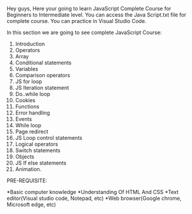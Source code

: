Hey guys,
Here your going to learn JavaScript Complete Course for Beginners to Intermediate level.
You can access the Java Script.txt file for complete course.
You can practice in Visual Studio Code.

In this section we are going to see complete JavaScript Course:

1. Introduction
2. Operators
3. Array
4. Conditional statements 
5. Variables
6. Comparison operators
7. JS for loop 
8. JS Iteration statement 
9. Do..while loop
10. Cookies 
11. Functions 
12. Error handling 
13. Events 
14. While loop 
15. Page redirect
16. JS Loop control statements 
17. Logical operators 
18. Switch statements 
19. Objects 
20. JS If else statements 
21. Animation.

PRE-REQUISITE:

*Basic computer knowledge 
*Understanding Of HTML And CSS 
*Text editor(Visual studio code, Notepad, etc) 
*Web browser(Google chrome, Microsoft edge, etc) 
